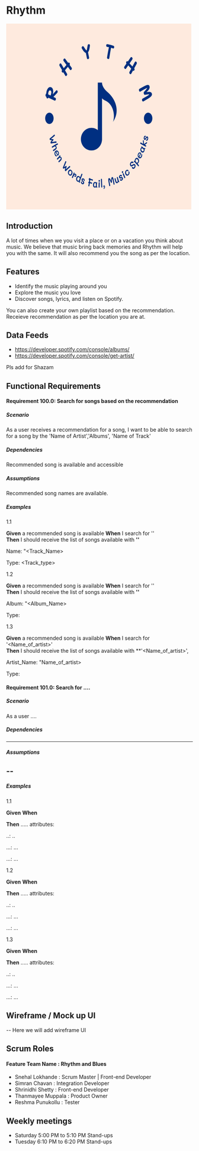# **Rhythm**

<img class="logo" src="https://github.com/chavansn/PlantDiary2022/blob/master/PlantDiary2022/wwwroot/images/rhythm-logo.png" style="height:500px;width:500px;"/>

## Introduction

A lot of times when we you visit a place or on a vacation you think about music. We believe that music bring back memories and Rhythm will help you with the same. It will also recommend you the song as per the location.

## Features

- Identify the music playing around you
- Explore the music you love
- Discover songs, lyrics, and listen on Spotify.

You can also create your own playlist based on the recommendation. Receieve recommendation as per the location you are at.

## Data Feeds

- https://developer.spotify.com/console/albums/
- https://developer.spotify.com/console/get-artist/

Pls add for Shazam


## Functional Requirements

#### **Requirement 100.0: Search for songs based on the recommendation**
##### **Scenario**
As a user receives a recommendation for a song, I want to be able to search for a song by the 'Name of Artist','Albums', 'Name of Track'

##### **Dependencies**

Recommended song is available and accessible

##### **Assumptions**

Recommended song names are available.


##### **Examples**
1.1

**Given** a recommended song is available
**When** I search for '<Tracks>'  
**Then** I should receive the list of songs available with **'<Tracks>'**

Name: "<Track_Name>

Type: <Track_type>

1.2

**Given** a recommended song is available
**When** I search for '<Album>'  
**Then** I should receive the list of songs available with **'<Albums>'**

Album: "<Album_Name>

Type: <type>


1.3

**Given** a recommended song is available
**When** I search for '<Name_of_artist>'  
**Then** I should receive the list of songs available with **'<Name_of_artist>',

Artist_Name: "Name_of_artist>

Type: <type>


#### **Requirement 101.0: Search for ....**
##### **Scenario**
As a user ....

##### **Dependencies**
---

##### **Assumptions**
--
--

##### **Examples**
1.1

**Given** 
**When**  

**Then** ..... attributes:

..: ..

...: ...

...: ...

1.2

**Given** 
**When**  

**Then** ..... attributes:

..: ..

...: ...

...: ...


1.3

**Given** 
**When**  

**Then** ..... attributes:

..: ..

...: ...

...: ...


## Wireframe / Mock up UI

-- Here we will add wireframe UI
  
  

## Scrum Roles
#### Feature Team Name  : **Rhythm and Blues**
- Snehal Lokhande   : Scrum Master | Front-end Developer
- Simran Chavan     : Integration Developer
- Shrinidhi Shetty  : Front-end Developer
- Thanmayee Muppala : Product Owner
- Reshma Punukollu  : Tester



## Weekly meetings
  
- Saturday 5:00 PM to 5:10 PM Stand-ups
- Tuesday 6:10 PM to 6:20 PM Stand-ups

